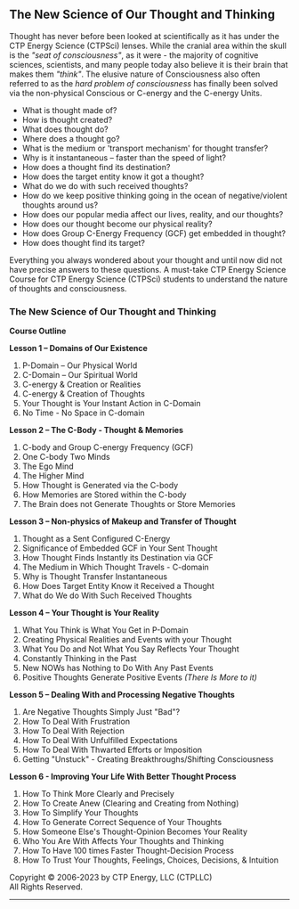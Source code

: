 ## The New Science of Our Thought and Thinking

Thought has never before been looked at scientifically as it has under the CTP Energy Science (CTPSci) lenses. While the cranial area within the skull is the *"seat of consciousness"*, as it were - the majority of cognitive sciences, scientists, and many people today also believe it is their brain that makes them *"think"*. The elusive nature of Consciousness also often referred to as the *hard problem of consciousness* has finally been solved via the non-physical Conscious or C-energy and the C-energy Units.

- What is thought made of?
- How is thought created?
- What does thought do?
- Where does a thought go?
- What is the medium or 'transport mechanism' for thought transfer?
- Why is it instantaneous – faster than the speed of light?
- How does a thought find its destination?
- How does the target entity know it got a thought?
- What do we do with such received thoughts?
- How do we keep positive thinking going in the ocean of negative/violent thoughts
around us?
- How does our popular media affect our lives, reality, and our thoughts?
- How does our thought become our physical reality?
- How does Group C-Energy Frequency (GCF) get embedded in thought?
- How does thought find its target?

Everything you always wondered about your thought and until now did not have precise answers to these questions. A must-take CTP Energy Science Course for CTP Energy Science (CTPSci) students to understand the nature of thoughts and consciousness.

### The New Science of Our Thought and Thinking

**Course Outline**

**Lesson 1 – Domains of Our Existence**
1) P-Domain – Our Physical World
2) C-Domain – Our Spiritual World
3) C-energy & Creation or Realities
4) C-energy & Creation of Thoughts
5) Your Thought is Your Instant Action in C-Domain
6) No Time - No Space in C-domain

**Lesson 2 – The C-Body - Thought & Memories**
1) C-body and Group C-energy Frequency (GCF)
2) One C-body Two Minds
3) The Ego Mind
4) The Higher Mind
5) How Thought is Generated via the C-body
6) How Memories are Stored within the C-body
7) The Brain does not Generate Thoughts or Store Memories

**Lesson 3 – Non-physics of Makeup and Transfer of Thought**
1) Thought as a Sent Configured C-Energy
2) Significance of Embedded GCF in Your Sent Thought
3) How Thought Finds Instantly its Destination via GCF
4) The Medium in Which Thought Travels - C-domain
5) Why is Thought Transfer Instantaneous
6) How Does Target Entity Know it Received a Thought
7) What do We do With Such Received Thoughts

**Lesson 4 – Your Thought is Your Reality**
1) What You Think is What You Get in P-Domain
2) Creating Physical Realities and Events with your Thought
3) What You Do and Not What You Say Reflects Your Thought
4) Constantly Thinking in the Past
5) New NOWs has Nothing to Do With Any Past Events
6) Positive Thoughts Generate Positive Events *(There Is More to it)*

**Lesson 5 – Dealing With and Processing Negative Thoughts**
1) Are Negative Thoughts Simply Just "Bad"?
2) How To Deal With Frustration
3) How To Deal With Rejection
4) How To Deal With Unfulfilled Expectations
5) How To Deal With Thwarted Efforts or Imposition
6) Getting "Unstuck" - Creating Breakthroughs/Shifting Consciousness

**Lesson 6 - Improving Your Life With Better Thought Process**
1) How To Think More Clearly and Precisely
2) How To Create Anew (Clearing and Creating from Nothing)
3) How To Simplify Your Thoughts
4) How To Generate Correct Sequence of Your Thoughts
5) How Someone Else's Thought-Opinion Becomes Your Reality
6) Who You Are With Affects Your Thoughts and Thinking
7) How To Have 100 times Faster Thought-Decision Process
8) How To Trust Your Thoughts, Feelings, Choices, Decisions, & Intuition

Copyright © 2006-2023 by CTP Energy, LLC (CTPLLC)  
All Rights Reserved.

---
